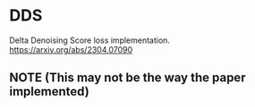 # DDS

Delta Denoising Score loss implementation. 
https://arxiv.org/abs/2304.07090

## NOTE (This may not be the way the paper implemented)
